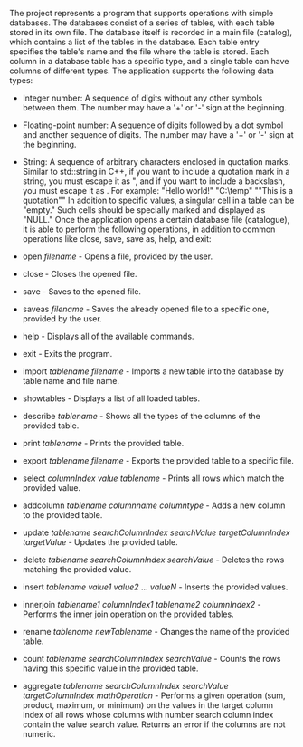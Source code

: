 The project represents a program that supports operations with simple databases. The databases consist of a series of tables, with each table stored in its own file. The database itself is recorded in a main file (catalog), which contains a list of the tables in the database. Each table entry specifies the table's name and the file where the table is stored.
Each column in a database table has a specific type, and a single table can have columns of different types. The application supports the following data types:
- Integer number: A sequence of digits without any other symbols between them. The number may have a '+' or '-' sign at the beginning.
- Floating-point number: A sequence of digits followed by a dot symbol and another sequence of digits. The number may have a '+' or '-' sign at the beginning.
- String: A sequence of arbitrary characters enclosed in quotation marks. Similar to std::string in C++, if you want to include a quotation mark in a string, you must escape it as ", and if you want to include a backslash, you must escape it as \. For example:
"Hello world!"
"C:\temp\"
""This is a quotation""
In addition to specific values, a singular cell in a table can be "empty." Such cells should be specially marked and displayed as "NULL."
Once the application opens a certain database file (catalogue), it is able to perform the following operations, in addition to common operations like close, save, save as, help, and exit:

- open *filename* - Opens a file, provided by the user.

- close - Closes the opened file.

- save - Saves to the opened file.

- saveas *filename* - Saves the already opened file to a specific one, provided by the user.

- help - Displays all of the available commands.

- exit - Exits the program.

- import *tablename* *filename* - Imports a new table into the database by table name and file name.

- showtables - Displays a list of all loaded tables.

- describe *tablename* - Shows all the types of the columns of the provided table.

- print *tablename* - Prints the provided table.

- export *tablename* *filename* - Exports the provided table to a specific file.

- select *columnIndex* *value* *tablename* - Prints all rows which match the provided value.

- addcolumn *tablename* *columnname* *columntype* - Adds a new column to the provided table.

- update *tablename* *searchColumnIndex* *searchValue* *targetColumnIndex* *targetValue* - Updates the provided table.

- delete *tablename* *searchColumnIndex* *searchValue* - Deletes the rows matching the provided value.

- insert *tablename* *value1* *value2* ... *valueN* - Inserts the provided values.

- innerjoin *tablename1* *columnIndex1* *tablename2* *columnIndex2* - Performs the inner join operation on the provided tables.

- rename *tablename* *newTablename* - Changes the name of the provided table.

- count *tablename* *searchColumnIndex* *searchValue* - Counts the rows having this specific value in the provided table.

- aggregate *tablename* *searchColumnIndex* *searchValue* *targetColumnIndex* *mathOperation* - Performs a given operation (sum, product, maximum, or minimum) on the values in the target column index of all rows whose columns with number search column index contain the value search value. Returns an error if the columns are not numeric.

